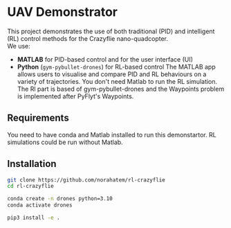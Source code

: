 # UAV Demonstrator

This project demonstrates the use of both traditional (PID) and intelligent (RL) control methods for the Crazyflie nano-quadcopter.  
We use:
- **MATLAB** for PID-based control and for the user interface (UI)
- **Python** (`gym-pybullet-drones`) for RL-based control
The MATLAB app allows users to visualise and compare PID and RL behaviours on a variety of trajectories.
You don't need Matlab to run the RL simulation. The Rl part is based of gym-pybullet-drones and the Waypoints problem is implemented after PyFlyt's Waypoints.

## Requirements
You need to have conda and Matlab installed to run this demonstartor. 
RL simulations could be run without Matlab.

## Installation
```sh
git clone https://github.com/norahatem/rl-crazyflie
cd rl-crazyflie

conda create -n drones python=3.10
conda activate drones

pip3 install -e .

```